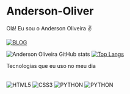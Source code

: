 # Anderson-Oliver

Olá! Eu sou o Anderson Oliveira ✌️

[![BLOG](https://img.shields.io/badge/LinkedIn-0077B5?style=for-the-badge&logo=linkedin&logoColor=white)](https://www.linkedin.com/in/anderson-silva-8913066b/)

![Anderson Oliveira GitHub stats](https://github-readme-stats.vercel.app/api?username=Anderson-Oliver&theme=merko)
[![Top Langs](https://github-readme-stats.vercel.app/api/top-langs/?username=Anderson-Oliver&langs_count=8)](https://github.com/Anderson-Oliver/github-readme-stats)

Tecnologias que eu uso no meu dia

<div style= "display: inline_block"><br/>
  <img align="center" alt="HTML5" src="https://img.shields.io/badge/HTML-239120?style=for-the-badge&logo=html5&logoColor=white"/>
  <img align="center" alt="CSS3" src="https://img.shields.io/badge/CSS-239120?&style=for-the-badge&logo=css3&logoColor=white"/>
  <img align="center" alt="PYTHON" src="https://img.shields.io/badge/Python-14354C?style=for-the-badge&logo=python&logoColor=white"/>
  <img align="center" alt="PYTHON" src="https://img.shields.io/badge/MySQL-00000F?style=for-the-badge&logo=mysql&logoColor=white"/>
</div>
